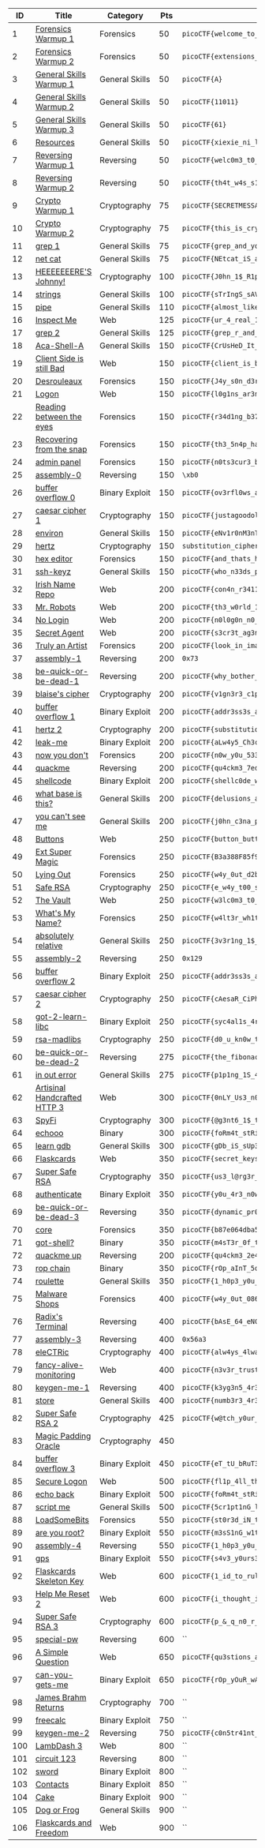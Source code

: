 ID 	| Title                                                                       				| Category         | Pts    | Flag
---	| ----------------------------------------------------------------------------------------- | ---------------- | ------ | ---
1 	| [Forensics Warmup 1          ](./Forensics/01-warmup_1-50/solution.md)      				| Forensics        | 50     | `picoCTF{welcome_to_forensics}`
2 	| [Forensics Warmup 2          ](./Forensics/02-warmup_2-50/solution.md)      				| Forensics        | 50     | `picoCTF{extensions_are_a_lie}`
3 	| [General Skills Warmup 1     ](./General/01-warmup_1-50/solution.md)        				| General Skills   | 50     | `picoCTF{A}`
4 	| [General Skills Warmup 2     ](./General/02-warmup_2-50/solution.md)        				| General Skills   | 50     | `picoCTF{11011}`
5 	| [General Skills Warmup 3     ](./General/03-warmup_3-50/solution.md)        				| General Skills   | 50     | `picoCTF{61}`
6 	| [Resources                   ](./General/04-resources-50/solution.md)       				| General Skills   | 50     | `picoCTF{xiexie_ni_lai_zheli}`
7 	| [Reversing Warmup 1          ](./Reversing/01-warmup_1-50/solution.md)      				| Reversing        | 50     | `picoCTF{welc0m3_t0_r3VeRs1nG}`
8 	| [Reversing Warmup 2          ](./Reversing/02-warmup_2-50/solution.md)      				| Reversing        | 50     | `picoCTF{th4t_w4s_s1mpL3}`
9 	| [Crypto Warmup 1             ](./Crypto/01-warmup_1-75/solution.md)         				| Cryptography     | 75     | `picoCTF{SECRETMESSAGE}`
10 	| [Crypto Warmup 2             ](./Crypto/02-warmup_2-75/solution.md)         				| Cryptography     | 75     | `picoCTF{this_is_crypto!}`
11 	| [grep 1                      ](./General/05-grep_1-75/solution.md)          				| General Skills   | 75     | `picoCTF{grep_and_you_will_find_cdf2e7c2}`
12 	| [net cat                     ](./General/06-netcat-75/solution.md)          				| General Skills   | 75     | `picoCTF{NEtcat_iS_a_NEcESSiTy_0b4c4174}`
13 	| [HEEEEEEERE'S Johnny!        ](./Crypto/03-heeeeeeers_johnny-100/solution.md)				| Cryptography     | 100    | `picoCTF{J0hn_1$_R1pp3d_4e5aa29e}`
14 	| [strings                   	 ](./General/07-strings-100/solution.md)         			| General Skills   | 100    | `picoCTF{sTrIngS_sAVeS_Time_3f712a28}`
15 	| [pipe                        ](./General/08-pipe-110/solution.md)            				| General Skills   | 110    | `picoCTF{almost_like_mario_b797f2b3}`
16 	| [Inspect Me                  ](./Web/01-inspect_me-125/solution.md)             			| Web              | 125    | `picoCTF{ur_4_real_1nspect0r_g4dget_9dd3b33c}`
17 	| [grep 2                      ](./General/09-grep_2-125/solution.md)       				| General Skills   | 125    | `picoCTF{grep_r_and_you_will_find_556620f7}`
18 	| [Aca-Shell-A                 ](./Web/01-inspect_me-125/solution.md)       				| General Skills   | 150    | `picoCTF{CrUsHeD_It_9edaa84a}`
19 	| [Client Side is still Bad    ](./Web/02-client_side_is_still_bad-150/solution.md) 		| Web              | 150    | `picoCTF{client_is_bad_3bd366}`
20 	| [Desrouleaux                 ](./Forensics/03-desrouleaux-150/solution.md)        		| Forensics        | 150    | `picoCTF{J4y_s0n_d3rUUUULo_a062e5f8}`
21 	| [Logon                       ](./Web/03-logon-150/solution.md)                   			| Web              | 150    | `picoCTF{l0g1ns_ar3nt_r34l_82e795f4}`
22 	| [Reading between the eyes    ](./Forensics/04-reading_between_the_eyes-150/solution.md)	| Forensics        | 150    | `picoCTF{r34d1ng_b37w33n_7h3_by73s}`
23	| [Recovering from the snap    ](./Forensics/05-recovering_from_the_snap-150/solution.md)  	| Forensics        | 150    | `picoCTF{th3_5n4p_happ3n3d}`
24 	| [admin panel                 ](./Forensics/06-admin_panel-150/solution.md)           		| Forensics        | 150    | `picoCTF{n0ts3cur3_b186631d}`
25	| [assembly-0                  ](./Reversing/03-assembly_0-150/solution.md)        			| Reversing        | 150    | `\xb0`
26	| [buffer overflow 0           ](./Binary/01-buffer_overflow_0-150/solution.md)   			| Binary Exploit   | 150    | `picoCTF{ov3rfl0ws_ar3nt_that_bad_b49d36d2}`
27 	| [caesar cipher 1             ](./Crypto/04-caesar_cipher_1-150/solution.md)    			| Cryptography     | 150    | `picoCTF{justagoodoldcaesarciphertobrvmri}`
28 	| [environ                     ](./General/11-environ-150/solution.md)        				| General Skills   | 150    | `picoCTF{eNv1r0nM3nT_v4r14Bl3_fL4g_3758492}`
29 	| [hertz                       ](./Crypto/05-hertz-150/solution.md)           				| Cryptography     | 150    | `substitution_ciphers_are_solvable_mwettfesvn`
30	| [hex editor                  ](./Forensics/07-hex_editor-150/solution.md)       			| Forensics        | 150    | `picoCTF{and_thats_how_u_edit_hex_kittos_4bE5aCb8}`
31 	| [ssh-keyz                    ](./General/12-ssh_keyz-150/solution.md) 					| General Skills   | 150    | `picoCTF{who_n33ds_p4ssw0rds_38dj21}`
32 	| [Irish Name Repo             ](./Web/04-irish_name_repo-200/solution.md) 					| Web              | 200    | `picoCTF{con4n_r3411y_1snt_1r1sh_c0d93e2f}`
33	| [Mr. Robots                  ](./Web/05-mr_robots-200/solution.md)        				| Web              | 200    | `picoCTF{th3_w0rld_1s_4_danger0us_pl4c3_3lli0t_c4075}`
34 	| [No Login                    ](./Web/06-no_login-200/solution.md)     					| Web              | 200    | `picoCTF{n0l0g0n_n0_pr0bl3m_50e16a5c}`
35	| [Secret Agent                ](./Web/07-secret_agent-200/solution.md)                 	| Web              | 200    | `picoCTF{s3cr3t_ag3nt_m4n_ac87e6a7}`
36 	| [Truly an Artist             ](./Forensics/08-truly_an_artist-200/solution.md)         	| Forensics        | 200    | `picoCTF{look_in_image_13509d38}`
37 	| [assembly-1                  ](./Reversing/04-assembly_1-200/solution.md)        			| Reversing        | 200    | `0x73`
38 	| [be-quick-or-be-dead-1       ](./Reversing/05-be_quick_or_be_dead_1-200/solution.md)     	| Reversing        | 200    | `picoCTF{why_bother_doing_unnecessary_computation_fedbb737}`
39 	| [blaise's cipher             ](./Crypto/06-blaises_cipher-200/solution.md)       			| Cryptography     | 200    | `picoCTF{v1gn3r3_c1ph3rs_ar3n7_bad_cdf08bf0}`
40 	| [buffer overflow 1           ](./Binary/02-buffer_overflow_1-200/solution.md)  			| Binary Exploit   | 200    | `picoCTF{addr3ss3s_ar3_3asyd69e032d}`
41 	| [hertz 2                     ](./Crypto/07-hertz_2-200/solution.md)           			| Cryptography     | 200    | `picoCTF{substitution_ciphers_are_too_easy_sgsgtnpibo}`
42 	| [leak-me                     ](./Binary/03-leak_me-200/solution.md)       				| Binary Exploit   | 200    | `picoCTF{aLw4y5_Ch3cK_tHe_bUfF3r_s1z3_d1667872}`
43 	| [now you don't               ](./Forensics/09-now_you_dont-200/solution.md)    			| Forensics        | 200    | `picoCTF{n0w_y0u_533_m3}`
44 	| [quackme               	   ](./Reversing/06-quackme-200/solution.md)    				| Reversing        | 200    | `picoCTF{qu4ckm3_7ed36e4b}`
45 	| [shellcode                   ](./Binary/04-shellcode-200/solution.md) 					| Binary Exploit   | 200    | `picoCTF{shellc0de_w00h00_26e91a77}`
46 	| [what base is this?          ](./General/13-what_base_is_this-200/solution.md)    		| General Skills   | 200    | `picoCTF{delusions_about_finding_values_3cc386de}`
47 	| [you can't see me            ](./General/14-you_cant_see_me-200/solution.md)    			| General Skills   | 200    | `picoCTF{j0hn_c3na_paparapaaaaaaa_paparapaaaaaa_cf5156ef}`
48	| [Buttons                     ](./Web/08-buttons-250/solution.md)                    		| Web              | 250    | `picoCTF{button_button_whose_got_the_button_91f6f39a}`
49	| [Ext Super Magic             ](./Forensics/10-ext_super_magic-250/solution.md)    		| Forensics        | 250    | `picoCTF{B3a388F85f93246B9DBA7Cc0fbBA5eE0}`
50	| [Lying Out                   ](./Forensics/11-lying_out-250/solution.md)   				| Forensics        | 250    | `picoCTF{w4y_0ut_d2b8ece5}`
51	| [Safe RSA                    ](./Crypto/08-safe_rsa-250/solution.md)     					| Cryptography     | 250    | `picoCTF{e_w4y_t00_sm411_34096259}`
52	| [The Vault                   ](./Web/09-the_vault-250/solution.md)   						| Web              | 250    | `picoCTF{w3lc0m3_t0_th3_vau1t_e4ca2258}`
53	| [What's My Name?             ](./Forensics/12-whats_my_name-250/solution.md)     			| Forensics        | 250    | `picoCTF{w4lt3r_wh1t3_2d6d3c6c75aa3be7f42debed8ad16e3b}`
54	| [absolutely relative         ](./General/15-absolutely_relative-250/solution.md)  		| General Skills   | 250    | `picoCTF{3v3r1ng_1$_r3l3t1v3_befc0ce1}`
55	| [assembly-2                  ](./Reversing/07-assembly_2-250/solution.md)     			| Reversing        | 250    | `0x129`
56	| [buffer overflow 2           ](./Binary/05-buffer_overflow_2-250/solution.md)  			| Binary Exploit   | 250    | `picoCTF{addr3ss3s_ar3_3asy1b78b0d8}`
57	| [caesar cipher 2             ](./Crypto/09-caesar_cipher_2-250/solution.md)  			    | Cryptography     | 250    | `picoCTF{cAesaR_CiPhErS_juST_aREnT_sEcUrE}`
58	| [got-2-learn-libc            ](./Binary/06-got_2_learn_libc-250/solution.md) 				| Binary Exploit   | 250    | `picoCTF{syc4al1s_4rE_uS3fUl_6319ec91}`
59	| [rsa-madlibs                 ](./Crypto/10-rsa_madlibs-250/solution.md)      				| Cryptography     | 250    | `picoCTF{d0_u_kn0w_th3_w@y_2_RS@_c6724916}`
60	| [be-quick-or-be-dead-2       ](./Reversing/08-be_quick_or_be_dead_2-275/solution.md)     	| Reversing        | 275    | `picoCTF{the_fibonacci_sequence_can_be_done_fast_7e188834}`
61	| [in out error                ](./General/16-in_out_error-275/solution.md) 				| General Skills   | 275    | `picoCTF{p1p1ng_1S_4_7h1ng_b6f5a788}`
62	| [Artisinal Handcrafted HTTP 3](./Web/10-artisinal_handcrafted_http_3-300/solution.md)     | Web              | 300    | `picoCTF{0nLY_Us3_n0N_GmO_xF3r_pR0tOcol5_2e14}`
63	| [SpyFi                       ](./Crypto/11-spyfi-300/solution.md)                  		| Cryptography     | 300    | `picoCTF{@g3nt6_1$_th3_c00l3$t_8107740}`
64	| [echooo                      ](./Binary/07-echooo-300/solution.md)                  		| Binary           | 300    | `picoCTF{foRm4t_stRinGs_aRe_DanGer0us_3f8bced3}`
65	| [learn gdb                   ](./General/17-learn_gdb-300/solution.md)        			| General Skills   | 300    | `picoCTF{gDb_iS_sUp3r_u53fuL_efaa2b29}` 
66	| [Flaskcards                  ](./Web/11-flaskcards-350/solution.md)                		| Web              | 350    | `picoCTF{secret_keys_to_the_kingdom_2a7bf92c}`
67  | [Super Safe RSA              ](./Crypto/12-super_safe_rsa-350/solution.md)				| Cryptography	   | 350    | `picoCTF{us3_l@rg3r_pr1m3$_5327}`
68  | [authenticate                ](./Binary/08-authenticate-350/solution.md) 					| Binary Exploit   | 350    | `picoCTF{y0u_4r3_n0w_aUtH3nt1c4t3d_d29a706d}`
69	| [be-quick-or-be-dead-3       ](./Reversing/09-be_quick_or_be_dead_3-350/solution.md)     	| Reversing        | 350    | `picoCTF{dynamic_pr0gramming_ftw_b5c45645}`
70	| [core                        ](./Forensics/13-core-350/solution.md)             			| Forensics        | 350    | `picoCTF{b87e064dba532c386f964435e5e65fc0}`
71	| [got-shell?                  ](./Binary/09-got_shell-350/solution.md)          			| Binary           | 350    | `picoCTF{m4sT3r_0f_tH3_g0t_t4b1e_a8321d81}`
72 	| [quackme up              	   ](./Reversing/10-quackme_up-350/solution.md)    				| Reversing        | 200    | `picoCTF{qu4ckm3_2e4b94fc}`
73	| [rop chain                   ](./Binary/10-rop_chain-350/solution.md)          			| Binary           | 350    | `picoCTF{rOp_aInT_5o_h4Rd_R1gHt_718e6c5c}`
74	| [roulette                    ](./General/18-roulette-350/solution.md) 					| General Skills   | 350    | `picoCTF{1_h0p3_y0u_f0uNd_b0tH_bUg5_e9328e04}`
75	| [Malware Shops               ](./Forensics/14-malware_shops-400/solution.md)            	| Forensics        | 400    | `picoCTF{w4y_0ut_08631993}`
76	| [Radix's Terminal            ](./Reversing/11-radixs_terminal-400/solution.md)         	| Reversing        | 400    | `picoCTF{bAsE_64_eNCoDiNg_iS_EAsY_18759745}`
77	| [assembly-3                  ](./Reversing/12-assembly_3-400/solution.md)            		| Reversing        | 400    | `0x56a3`
78	| [eleCTRic                    ](./Crypto/13-eleCTRic-400/solution.md)         				| Cryptography     | 400    | `picoCTF{alw4ys_4lways_Always_check_int3grity_9d5e42a2}`
79	| [fancy-alive-monitoring      ](./Web/12-fancy_alive_monitoring-400/solution.md)  			| Web              | 400 | `picoCTF{n3v3r_trust_a_b0x_36d4a875}`
80	| [keygen-me-1                 ](./Reversing/13-keygen_me_1-400/solution.md)      			| Reversing   	   | 400    | `picoCTF{k3yg3n5_4r3_s0_s1mp13_3718231394}`
81	| [store                       ](./General/19-store-400/solution.md)      					| General Skills   | 400    | `picoCTF{numb3r3_4r3nt_s4f3_cbb7151f}`
82  | [Super Safe RSA 2            ](./Crypto/14-super_safe_rsa_2-425/solution.md)				| Cryptography	   | 425    | `picoCTF{w@tch_y0ur_Xp0n3nt$_c@r3fu11y_8106418}`
83	| [Magic Padding Oracle        ]()        | Cryptography              | 450    |
84	| [buffer overflow 3           ](./Binary/11-buffer_overflow_3-450/solution.md)  			| Binary Exploit   | 450    | `picoCTF{eT_tU_bRuT3_F0Rc3_4214775b}`
85	| [Secure Logon                ](./Web/13-secure_logon-500/solution.md)        				| Web              | 500    | `picoCTF{fl1p_4ll_th3_bit3_fa8dae76}`
86	| [echo back                   ](./Binary/12-echo_back-500/solution.md)  					| Binary Exploit   | 500    | `picoCTF{foRm4t_stRinGs_aRe_3xtra_DanGer0us_73881db0}`
87	| [script me                   ](./General/20-script_me-500/solution.md)             		| General Skills   | 500    | `picoCTF{5cr1pt1nG_l1k3_4_pRo_45ca3f85}`
88	| [LoadSomeBits                ](./Forensics/15-LoadSomeBits-550/solution.md)             	| Forensics        | 550    | `picoCTF{st0r3d_iN_tH3_l345t_s1gn1f1c4nT_b1t5_449088860}`
89  | [are you root?               ](./Binary/13-are_you_root-550/solution.md)                  | Binary Exploit   | 550    | `picoCTF{m3sS1nG_w1tH_tH3_h43p_4baeffe9}`
90	| [assembly-4                  ](./Reversing/14-assembly_4-550/solution.md)             	| Reversing        | 550    | `picoCTF{1_h0p3_y0u_c0mP1l3d_tH15_2418650440}`
91	| [gps                         ](./Binary/14-gps-550/solution.md)							| Binary Exploit   | 550    | `picoCTF{s4v3_y0urs3lf_w1th_a_sl3d_0f_n0ps_gfjdcwma}`
92  | [Flaskcards Skeleton Key     ](./Web/14-flaskcards_skeleton_key-600/solution.md) 			| Web 			   | 600    | `picoCTF{1_id_to_rule_them_all_8470d1c9}`
93	| [Help Me Reset 2             ](./Web/15-help_me_reset_2-600/solution.md)             		| Web              | 600    | `picoCTF{i_thought_i_could_remember_those_e3063a8a}`
94  | [Super Safe RSA 3            ](./Crypto/16-super_safe_rsa_3-600/solution.md)				| Cryptography	   | 600    | `picoCTF{p_&_q_n0_r_$_t!!_6629910}`
95	| [special-pw                  ](./Reversing/15-special-pw-600/solution.md)             	| Reversing        | 600    | ``
96	| [A Simple Question           ](./Web/16-a_simple_question-650/solution.md)        		| Web              | 650    | `picoCTF{qu3stions_ar3_h4rd_41da9e94}`
97  | [can-you-gets-me             ](./Binary/15-can_you_gets_me-650/solution.md)			    | Binary Exploit   | 650    | `picoCTF{rOp_yOuR_wAY_tO_AnTHinG_700e9c8e}`
98  | [James Brahm Returns         ]()															| Cryptography     | 700    | ``
99  | [freecalc                    ]()															| Binary Exploit   | 750    | ``
99  | [keygen-me-2                 ](./Reversing/16-keygen_me_2-750/solution.md)   				| Reversing        | 750    | `picoCTF{c0n5tr41nt_50lv1nG_15_W4y_f45t3r_3846045707}`
100	| [LambDash 3                  ]()             												| Web              | 800    | ``
101 | [circuit 123                 ]()															| Reversing		   | 800	| ``
102 | [sword                       ]()															| Binary Exploit   | 800    | ``
103 | [Contacts                    ]()															| Binary Exploit   | 850    | ``
104 | [Cake	 	                   ]()															| Binary Exploit   | 900    | ``
105	| [Dog or Frog                 ]() 															| General Skills   | 900    | ``
106 | [Flaskcards and Freedom      ](./Web/18-flaskcards_and_freedom-900/solution.md) 			| Web 			   | 900    | ``